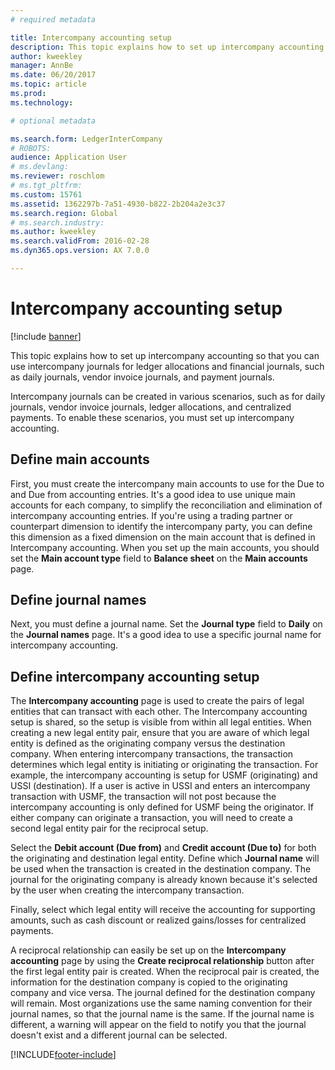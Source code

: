 ```yaml
---
# required metadata

title: Intercompany accounting setup
description: This topic explains how to set up intercompany accounting so that you can use intercompany journals for ledger allocations and financial journals, such as daily journals, vendor invoice journals, and payment journals.
author: kweekley
manager: AnnBe
ms.date: 06/20/2017
ms.topic: article
ms.prod: 
ms.technology: 

# optional metadata

ms.search.form: LedgerInterCompany
# ROBOTS: 
audience: Application User
# ms.devlang: 
ms.reviewer: roschlom
# ms.tgt_pltfrm: 
ms.custom: 15761
ms.assetid: 1362297b-7a51-4930-b822-2b204a2e3c37
ms.search.region: Global
# ms.search.industry: 
ms.author: kweekley
ms.search.validFrom: 2016-02-28
ms.dyn365.ops.version: AX 7.0.0

---
```


# Intercompany accounting setup

[!include [banner](../includes/banner.md)]

This topic explains how to set up intercompany accounting so that you can use intercompany journals for ledger allocations and financial journals, such as daily journals, vendor invoice journals, and payment journals.

Intercompany journals can be created in various scenarios, such as for daily journals, vendor invoice journals, ledger allocations, and centralized payments. To enable these scenarios, you must set up intercompany accounting.

## Define main accounts
First, you must create the intercompany main accounts to use for the Due to and Due from accounting entries. It's a good idea to use unique main accounts for each company, to simplify the reconciliation and elimination of intercompany accounting entries. If you're using a trading partner or counterpart dimension to identify the intercompany party, you can define this dimension as a fixed dimension on the main account that is defined in Intercompany accounting. When you set up the main accounts, you should set the **Main account type** field to **Balance sheet** on the **Main accounts** page.

## Define journal names
Next, you must define a journal name. Set the **Journal type** field to **Daily** on the **Journal names** page. It's a good idea to use a specific journal name for intercompany accounting.

## Define intercompany accounting setup
The **Intercompany accounting** page is used to create the pairs of legal entities that can transact with each other. The Intercompany accounting setup is shared, so the setup is visible from within all legal entities. When creating a new legal entity pair, ensure that you are aware of which legal entity is defined as the originating company versus the destination company. When entering intercompany transactions, the transaction determines which legal entity is initiating or originating the transaction. For example, the intercompany accounting is setup for USMF (originating) and USSI (destination). If a user is active in USSI and enters an intercompany transaction with USMF, the transaction will not post because the intercompany accounting is only defined for USMF being the originator. If either company can originate a transaction, you will need to create a second legal entity pair for the reciprocal setup. 

Select the **Debit account (Due from)** and **Credit account (Due to)** for both the originating and destination legal entity. Define which **Journal name** will be used when the transaction is created in the destination company. The journal for the originating company is already known because it's selected by the user when creating the intercompany transaction. 

Finally, select which legal entity will receive the accounting for supporting amounts, such as cash discount or realized gains/losses for centralized payments. 

A reciprocal relationship can easily be set up on the **Intercompany accounting** page by using the **Create reciprocal relationship** button after the first legal entity pair is created. When the reciprocal pair is created, the information for the destination company is copied to the originating company and vice versa. The journal defined for the destination company will remain. Most organizations use the same naming convention for their journal names, so that the journal name is the same. If the journal name is different, a warning will appear on the field to notify you that the journal doesn't exist and a different journal can be selected.





[!INCLUDE[footer-include](../../includes/footer-banner.md)]